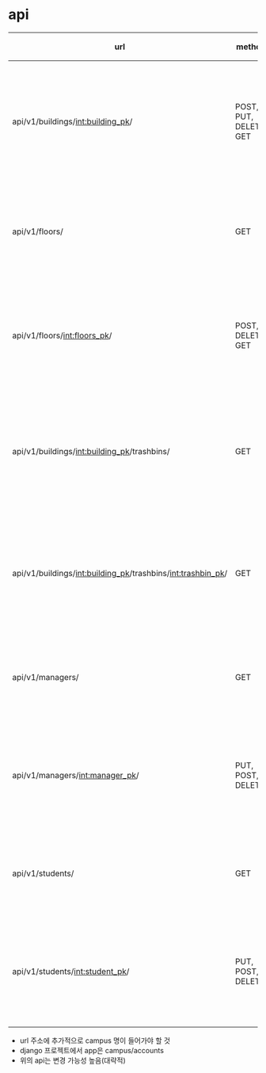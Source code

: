 # api

| url | method | 설명 |
| --- | --- | --- |
| api/v1/buildings/<int:building_pk>/ | POST, PUT, DELETE, GET | 건물 등록, 수정, 삭제, 조회 |
| api/v1/floors/ | GET | 건물의 전체 층 조회 |
| api/v1/floors/<int:floors_pk>/ | POST, DELETE, GET | 건물 층 추가, 삭제, 조회 |
| api/v1/buildings/<int:building_pk>/trashbins/ | GET | 전체 쓰레기통 정보 조회 |
| api/v1/buildings/<int:building_pk>/trashbins/<int:trashbin_pk>/ | GET | 개별 쓰레기통 정보 조회 |
| api/v1/managers/ | GET | 전체 관리자 조회 |
| api/v1/managers/<int:manager_pk>/ | PUT, POST, DELETE | 관리자 수정, 생성 삭제 |
| api/v1/students/ | GET | 사용자 전체 조회 |
| api/v1/students/<int:student_pk>/ | PUT, POST, DELETE | 사용자 수정, 생성, 삭제 |
- url 주소에 추가적으로 campus 명이 들어가야 할 것
- django 프로젝트에서 app은 campus/accounts
- 위의 api는 변경 가능성 높음(대략적)